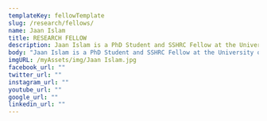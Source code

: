 ```yaml
---
templateKey: fellowTemplate
slug: /research/fellows/
name: Jaan Islam
title: RESEARCH FELLOW
description: Jaan Islam is a PhD Student and SSHRC Fellow at the University of Edinburgh.
body: "Jaan Islam is a PhD Student and SSHRC Fellow at the University of Edinburgh. His main area of study is political theory; specifically, the history of Islamic political thought. His previous works include studies of the political thought of Ibn Khaldūn, Ibn Rushd, and Ibn Taymiyyah, as well as several works in contemporary political thought (e.g., Political Philosophy in the East and West: In Search of Truth, DE: Vernon Press, 2018). "
imgURL: /myAssets/img/Jaan Islam.jpg
facebook_url: ""
twitter_url: ""
instagram_url: ""
youtube_url: ""
google_url: ""
linkedin_url: ""
---
```

